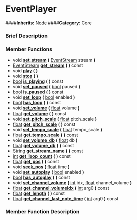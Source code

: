 #  EventPlayer  
####**Inherits:** [Node](class_node)
####**Category:** Core

###  Brief Description  


###  Member Functions 
  * void  **[set&#95;stream](#set_stream)**  **(** [EventStream](class_eventstream) stream  **)**
  * [EventStream](class_eventstream)  **[get&#95;stream](#get_stream)**  **(** **)** const
  * void  **[play](#play)**  **(** **)**
  * void  **[stop](#stop)**  **(** **)**
  * [bool](class_bool)  **[is&#95;playing](#is_playing)**  **(** **)** const
  * void  **[set&#95;paused](#set_paused)**  **(** [bool](class_bool) paused  **)**
  * [bool](class_bool)  **[is&#95;paused](#is_paused)**  **(** **)** const
  * void  **[set&#95;loop](#set_loop)**  **(** [bool](class_bool) enabled  **)**
  * [bool](class_bool)  **[has&#95;loop](#has_loop)**  **(** **)** const
  * void  **[set&#95;volume](#set_volume)**  **(** [float](class_float) volume  **)**
  * [float](class_float)  **[get&#95;volume](#get_volume)**  **(** **)** const
  * void  **[set&#95;pitch&#95;scale](#set_pitch_scale)**  **(** [float](class_float) pitch_scale  **)**
  * [float](class_float)  **[get&#95;pitch&#95;scale](#get_pitch_scale)**  **(** **)** const
  * void  **[set&#95;tempo&#95;scale](#set_tempo_scale)**  **(** [float](class_float) tempo_scale  **)**
  * [float](class_float)  **[get&#95;tempo&#95;scale](#get_tempo_scale)**  **(** **)** const
  * void  **[set&#95;volume&#95;db](#set_volume_db)**  **(** [float](class_float) db  **)**
  * [float](class_float)  **[get&#95;volume&#95;db](#get_volume_db)**  **(** **)** const
  * [String](class_string)  **[get&#95;stream&#95;name](#get_stream_name)**  **(** **)** const
  * [int](class_int)  **[get&#95;loop&#95;count](#get_loop_count)**  **(** **)** const
  * [float](class_float)  **[get&#95;pos](#get_pos)**  **(** **)** const
  * void  **[seek&#95;pos](#seek_pos)**  **(** [float](class_float) time  **)**
  * void  **[set&#95;autoplay](#set_autoplay)**  **(** [bool](class_bool) enabled  **)**
  * [bool](class_bool)  **[has&#95;autoplay](#has_autoplay)**  **(** **)** const
  * void  **[set&#95;channel&#95;volume](#set_channel_volume)**  **(** [int](class_int) idx, [float](class_float) channel_volume  **)**
  * [float](class_float)  **[get&#95;channel&#95;volumeidx](#get_channel_volumeidx)**  **(** [int](class_int) arg0  **)** const
  * [float](class_float)  **[get&#95;length](#get_length)**  **(** **)** const
  * [float](class_float)  **[get&#95;channel&#95;last&#95;note&#95;time](#get_channel_last_note_time)**  **(** [int](class_int) arg0  **)** const

###  Member Function Description  
